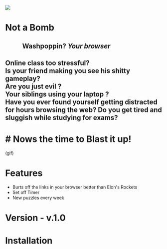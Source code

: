 ![](icons/silly.png)

   # Not a Bomb
  ## &nbsp;&nbsp;&nbsp;&nbsp;&nbsp;&nbsp;&nbsp;&nbsp;&nbsp;&nbsp; **Washpoppin? *Your browser***

<h2>Online class too stressful? 
<br>
 Is your friend making you see his shitty gameplay?
<br>
 Are you just evil ?
<br>
   Your siblings using your laptop ?
<br>
Have you ever found yourself getting distracted for hours browsing the web? Do you get tired and sluggish while studying for exams? 
<br>
   </h2>
 <h1>
# Nows the time to Blast it up!
</h1>
(gif)

# Features
* Burts off the links in your browser better than Elon's Rockets
* Set off Timer
* New puzzles every week
# Version - v.1.0

# Installation

